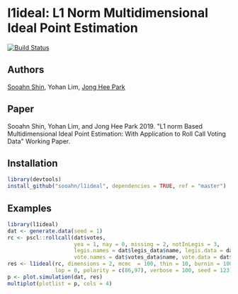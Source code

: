 # l1ideal: L1 Norm Multidimensional Ideal Point Estimation
[![Build Status](https://travis-ci.com/sooahn/l1ideal.svg?token=yMJkyPKby9ixFy1a4BPp&branch=master)](https://travis-ci.com/sooahn/l1ideal)

## Authors
[Sooahn Shin](http://sooahnshin.com/), Yohan Lim, [Jong Hee Park](http://jhp.snu.ac.kr/)

## Paper
Sooahn Shin, Yohan Lim, and Jong Hee Park 2019. "L1 norm Based Multidimensional Ideal Point Estimation: With Application to Roll Call Voting Data" Working Paper.

## Installation

``` r
library(devtools)
install_github("sooahn/l1ideal", dependencies = TRUE, ref = "master")
```

## Examples
``` r
library(l1ideal)
dat <- generate.data(seed = 1)
rc <- pscl::rollcall(dat$votes,
                     yea = 1, nay = 0, missing = 2, notInLegis = 3,
                     legis.names = dat$legis_data$name, legis.data = dat$legis_data,
                     vote.names = dat$votes_data$name, vote.data = dat$votes_data)
res <- l1ideal(rc, dimensions = 2, mcmc  = 100, thin = 10, burnin = 100, minvotes = 20,
               lop = 0, polarity = c(86,97), verbose = 100, seed = 123)
p <- plot.simulation(dat, res)
multiplot(plotlist = p, cols = 4)
```
